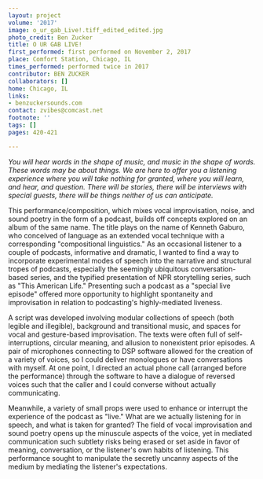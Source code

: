 ```yaml
---
layout: project
volume: '2017'
image: o_ur_gab_Live!.tiff_edited_edited.jpg
photo_credit: Ben Zucker
title: O UR GAB LIVE!
first_performed: first performed on November 2, 2017
place: Comfort Station, Chicago, IL
times_performed: performed twice in 2017
contributor: BEN ZUCKER
collaborators: []
home: Chicago, IL
links:
- benzuckersounds.com
contact: zvibes@comcast.net
footnote: ''
tags: []
pages: 420-421

---
```


_You will hear words in the shape of music, and music in the shape of words. These words may be about things. We are here to offer you a listening experience where you will take nothing for granted, where you will learn, and hear, and question. There will be stories, there will be interviews with special guests, there will be things neither of us can anticipate._

This performance/composition, which mixes vocal improvisation, noise, and sound poetry in the form of a podcast, builds off concepts explored on an album of the same name. The title plays on the name of Kenneth Gaburo, who conceived of language as an extended vocal technique with a corresponding "compositional linguistics." As an occasional listener to a couple of podcasts, informative and dramatic, I wanted to find a way to incorporate experimental modes of speech into the narrative and structural tropes of podcasts, especially the seemingly ubiquitous conversation-based series, and the typified presentation of NPR storytelling series, such as "This American Life." Presenting such a podcast as a "special live episode" offered more opportunity to highlight spontaneity and improvisation in relation to podcasting's highly-mediated liveness.

A script was developed involving modular collections of speech (both legible and illegible), background and transitional music, and spaces for vocal and gesture-based improvisation. The texts were often full of self-interruptions, circular meaning, and allusion to nonexistent prior episodes. A pair of microphones connecting to DSP software allowed for the creation of a variety of voices, so I could deliver monologues or have conversations with myself. At one point, I directed an actual phone call (arranged before the performance) through the software to have a dialogue of reversed voices such that the caller and I could converse without actually communicating.

Meanwhile, a variety of small props were used to enhance or interrupt the experience of the podcast as "live." What are we actually listening for in speech, and what is taken for granted? The field of vocal improvisation and sound poetry opens up the minuscule aspects of the voice, yet in mediated communication such subtlety risks being erased or set aside in favor of meaning, conversation, or the listener's own habits of listening. This performance sought to manipulate the secretly uncanny aspects of the medium by mediating the listener's expectations.
